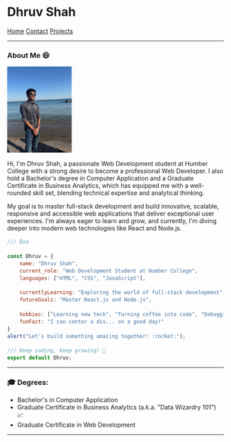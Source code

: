 # Dhruv Shah

[Home](index)
[Contact](contact)
[Projects](project)


---
### About Me 😄

<img src="./IMG_5371.JPG" width="150px">

Hi, I'm Dhruv Shah, a passionate Web Development student at Humber College with a strong desire to become a professional Web Developer. I also hold a Bachelor's degree in Computer Application and a Graduate Certificate in Business Analytics, which has equipped me with a well-rounded skill set, blending technical expertise and analytical thinking.

My goal is to master full-stack development and build innovative, scalable, responsive and accessible web applications that deliver exceptional user experiences. I'm always eager to learn and grow, and currently, I'm diving deeper into modern web technologies like React and Node.js.


```js
/// Bio

const Dhruv = {
    name: "Dhruv Shah",
    current_role: "Web Development Student at Humber College",
    languages: ["HTML", "CSS", "JavaScript"],

    currentlyLearning: "Exploring the world of full-stack development",
    futureGoals: "Master React.js and Node.js",

    hobbies: ["Learning new tech", "Turning coffee into code", "Debugging... forever"],
    funFact: "I can center a div... on a good day!"
}
alert("Let's build something amazing together! :rocket:");

/// Keep coding, keep growing! 🚀
export default Dhruv;
```

---

### 🎓 Degrees:

- Bachelor's in Computer Application
- Graduate Certificate in Business Analytics (a.k.a. "Data Wizardry 101") :chart_with_upwards_trend:
- Graduate Certificate in Web Development

---
